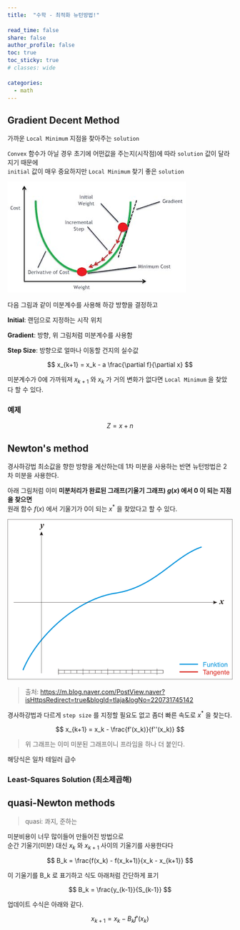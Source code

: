 ```yaml
---
title:  "수학 - 최적화 뉴턴방법!"

read_time: false
share: false
author_profile: false
toc: true
toc_sticky: true
# classes: wide

categories:
  - math
---
```


## Gradient Decent Method  

가까운 `Local Minimum` 지점을 찾아주는 `solution` 

`Convex` 함수가 아닐 경우 초기에 어떤값을 주는지(시작점)에 따라 `solution` 값이 달라지기 때문에  
`initial` 값이 매우 중요하지만 `Local Minimum` 찾기 좋은 `solution`  


![3](/assets/math/optimize/optimize4.jpeg)  

다음 그림과 같이 미분계수를 사용해 하강 방향을 결정하고  

**Initial**: 랜덤으로 지정하는 시작 위치  

**Gradient**: 방향, 위 그림처럼 미분계수를 사용함  

**Step Size**: 방향으로 얼마나 이동할 건지의 실수값  

$$
x_{k+1} = x_k - a \frac{\partial f}{\partial x}
$$

미분계수가 0에 가까워져 $x_{k+1}$ 와 $x_k$ 가 거의 변화가 없다면 `Local Minimum` 을 찾았다 할 수 있다.  

### 예제

$$ Z = x + n $$

## Newton's method

경사하강법 최소값을 향한 방향을 계산하는데 1차 미분을 사용하는 반면 뉴턴방법은 2차 미분을 사용한다.  

아래 그림처럼 이미 **미분처리가 완료된 그래프(기울기 그래프) $g(x)$ 에서 0 이 되는 지점을 찾으면**  
원래 함수 $f(x)$ 에서 기울기가 0이 되는 $x^*$ 을 찾았다고 할 수 있다.  

![3](/assets/math/optimize/optimize5.gif)  
> 출처: <https://m.blog.naver.com/PostView.naver?isHttpsRedirect=true&blogId=tlaja&logNo=220731745142>

경사하강법과 다르게 `step size` 를 지정할 필요도 없고 좀더 빠른 속도로 $x^*$ 을 찾는다.  

$$
x_{k+1} = x_k - \frac{f'(x_k)}{f''(x_k)}
$$

> 위 그래프는 이미 미분된 그래프이니 프라임을 하나 더 붙인다.  

해당식은 일차 테일러 급수



### Least-Squares Solution (최소제곱해)

## quasi-Newton methods

> quasi: 콰지, 준하는

미분비용이 너무 많이들어 만들어진 방법으로  
순간 기울기(미분) 대신 $x_k$ 와 $x_{k+1}$ 사이의 기울기를 사용한다다  

$$
B_k = \frac{f(x_k) - f(x_k+1)}{x_k - x_{k+1}}
$$

이 기울기를 B_k 로 표기하고 식도 아래처럼 간단하게 표기  

$$
B_k = \frac{y_{k-1}}{S_{k-1}}
$$

업데이트 수식은 아래와 같다.  

$$
x_{k+1} = x_k - B_k f'(x_k)
$$
